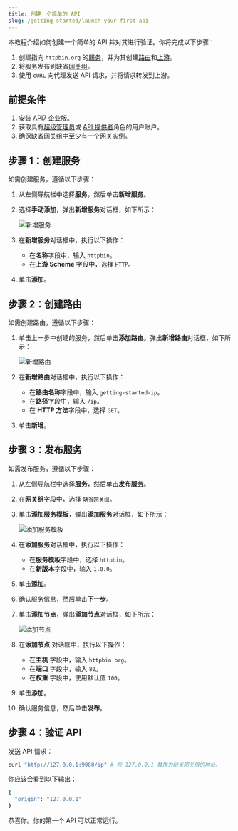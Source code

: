 ```yaml
---
title: 创建一个简单的 API
slug: /getting-started/launch-your-first-api
---
```


本教程介绍如何创建一个简单的 API 并对其进行验证。你将完成以下步骤：

1. 创建指向 `httpbin.org` 的[服务](../key-concepts/services)，并为其创建[路由](../key-concepts/routes)和[上游](../key-concepts/upstreams)。
2. 将服务发布到缺省[网关组](../key-concepts/gateway-groups)。
3. 使用 `cURL` 向代理发送 API 请求，并将请求转发到上游。

## 前提条件

1. 安装 [API7 企业版](./install-api7-ee.md)。
2. 获取具有[超级管理员](../administration/role-based-access-control.md#超级管理员)或 [API 提供者](../administration/role-based-access-control.md#api-提供者)角色的用户账户。
3. 确保缺省网关组中至少有一个[网关实例](../key-concepts/gateway-instances)。

## 步骤 1：创建服务

如需创建服务，遵循以下步骤：

1. 从左侧导航栏中选择**服务**，然后单击**新增服务**。
2. 选择**手动添加**，弹出**新增服务**对话框，如下所示：

    ![新增服务](https://static.apiseven.com/uploads/2023/12/07/0JZ2RX5E_add-service_zh.png)

3. 在**新增服务**对话框中，执行以下操作：
    - 在**名称**字段中，输入 `httpbin`。
    - 在**上游 Scheme** 字段中，选择 `HTTP`。
4. 单击**添加**。

## 步骤 2：创建路由

如需创建路由，遵循以下步骤：

1. 单击上一步中创建的服务，然后单击**添加路由**。弹出**新增路由**对话框，如下所示：

    ![新增路由](https://static.apiseven.com/uploads/2023/12/07/KI3qHN3j_add-route_zh.png)

2. 在**新增路由**对话框中，执行以下操作：
    - 在**路由名称**字段中，输入 `getting-started-ip`。
    - 在**路径**字段中，输入 `/ip`。
    - 在 **HTTP 方法**字段中，选择 `GET`。
3. 单击**新增**。

## 步骤 3：发布服务

如需发布服务，遵循以下步骤：

1. 从左侧导航栏中选择**服务**，然后单击**发布服务**。
2. 在**网关组**字段中，选择 `缺省网关组`。
3. 单击**添加服务模板**，弹出**添加服务**对话框，如下所示：

    ![添加服务模板](https://static.apiseven.com/uploads/2023/12/07/SqTtXOFa_publish-service_zh.png)
    
4. 在**添加服务**对话框中，执行以下操作：
    - 在**服务模板**字段中，选择 `httpbin`。
    - 在**新版本**字段中，输入 `1.0.0`。
3. 单击**添加**。
4. 确认服务信息，然后单击**下一步**。
5. 单击**添加节点**，弹出**添加节点**对话框，如下所示：

    ![添加节点](https://static.apiseven.com/uploads/2023/12/07/dXEfZ4gS_add-node_zh.png)

6. 在**添加节点** 对话框中，执行以下操作：
    - 在**主机** 字段中，输入 `httpbin.org`。
    - 在**端口** 字段中，输入 `80`。
    - 在**权重** 字段中，使用默认值 `100`。
4. 单击**添加**。
7. 确认服务信息，然后单击**发布**。

## 步骤 4：验证 API

发送 API 请求：

```bash
curl "http://127.0.0.1:9080/ip" # 将 127.0.0.1 替换为缺省网关组的地址。
```

你应该会看到以下输出：

```bash
{
  "origin": "127.0.0.1"
}
```

恭喜你。你的第一个 API 可以正常运行。